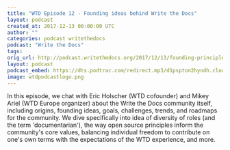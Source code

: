 ```yaml
---
title: "WTD Episode 12 - Founding ideas behind Write the Docs"
layout: podcast
created_at: 2017-12-13 00:00:00 UTC
author: ""
categories: podcast writethedocs
podcast: "Write the Docs"
tags:
orig_url: http://podcast.writethedocs.org/2017/12/13/founding-principles-of-write-the-docs/
layout: podcast
podcast_embed: https://dts.podtrac.com/redirect.mp3/d1pspton2hyndh.cloudfront.net/wtdpodcast_episode_12_founding_ideas.mp3
image: wtdpodcastlogo.png
---
```

In this episode, we chat with Eric Holscher (WTD cofounder) and Mikey Ariel (WTD Europe organizer) about the Write the Docs community itself, including origins, founding ideas, goals, challenges, trends, and roadmaps for the community. We dive specifically into idea of diversity of roles (and the term 'documentarian'), the way open source principles inform the community's core values, balancing individual freedom to contribute on one's own terms with the expectations of the WTD experience, and more.